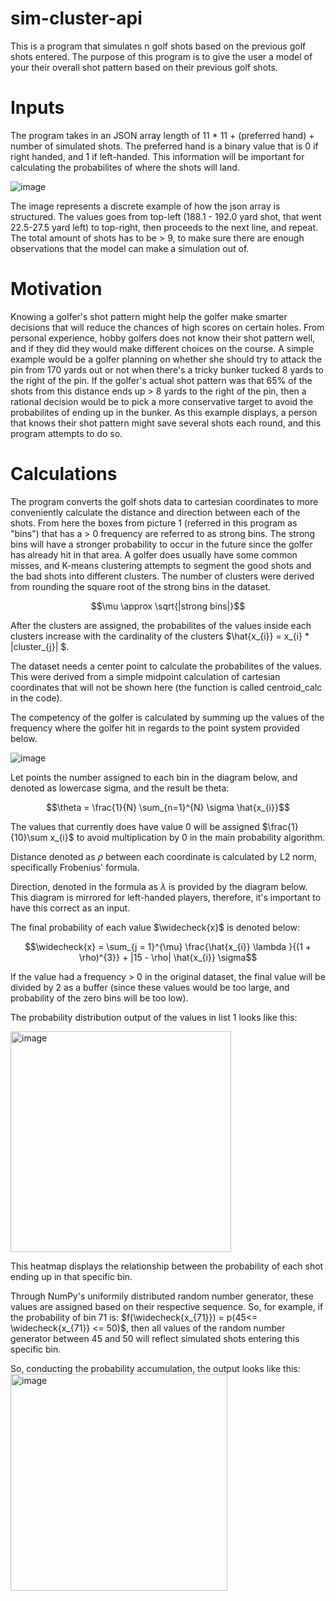 # sim-cluster-api
This is a program that simulates n golf shots based on the previous golf shots entered. The purpose of this program is to give the user a model of your their overall shot pattern based on their previous golf shots. 

# Inputs
The program takes in an JSON array length of 11 * 11 + (preferred hand) + number of simulated shots. The preferred hand is a binary value that is 0 if right handed, and 1 if left-handed. This information will be important for calculating the probabilites of where the shots will land.

![image](https://user-images.githubusercontent.com/94805074/213934205-8b6ca03f-23e5-4f28-a561-2db5414abe36.png)

The image represents a discrete example of how the json array is structured. The values goes from top-left (188.1 - 192.0 yard shot, that went 22.5-27.5 yard left) to top-right, then proceeds to the next line, and repeat. The total amount of shots has to be > 9, to make sure there are enough observations that the model can make a simulation out of.

# Motivation
Knowing a golfer's shot pattern might help the golfer make smarter decisions that will reduce the chances of high scores on certain holes. From personal experience, hobby golfers does not know their shot pattern well, and if they did they would make different choices on the course. A simple example would be a golfer planning on whether she should try to attack the pin from 170 yards out or not when there's a tricky bunker tucked 8 yards to the right of the pin. If the golfer's actual shot pattern was that 65% of the shots from this distance ends up > 8 yards to the right of the pin, then a rational decision would be to pick a more conservative target to avoid the probabilites of ending up in the bunker. As this example displays, a person that knows their shot pattern might save several shots each round, and this program attempts to do so. 

# Calculations
The program converts the golf shots data to cartesian coordinates to more conveniently calculate the distance and direction between each of the shots. From here the boxes from picture 1 (referred in this program as "bins") that has a > 0 frequency are referred to as strong bins. The strong bins will have a stronger probability to occur in the future since the golfer has already hit in that area. A golfer does usually have some common misses, and K-means clustering attempts to segment the good shots and the bad shots into different clusters. The number of clusters were derived from rounding the square root of the strong bins in the dataset. 
```math
\mu \approx \sqrt{|strong bins|}
```
After the clusters are assigned, the probabilites of the values inside each clusters increase with the cardinality of the clusters $\hat{x_{i}} = x_{i} * |cluster_{j}| $. 

The dataset needs a center point to calculate the probabilites of the values. This were derived from a simple midpoint calculation of cartesian coordinates that will not be shown here (the function is called centroid_calc in the code). 

The competency of the golfer is calculated by summing up the values of the frequency where the golfer hit in regards to the point system provided below. 

![image](https://user-images.githubusercontent.com/94805074/213936916-a2605cc4-1155-4c29-b74c-47d9af8ccf13.png)

Let points the number assigned to each bin in the diagram below, and denoted as lowercase sigma, and the result be theta:
```math
\theta = \frac{1}{N} \sum_{n=1}^{N} \sigma \hat{x_{i}}
```
The values that currently does have value 0 will be assigned $\frac{1}{10}\sum x_{i}$ to avoid multiplication by 0 in the main probability algorithm.

Distance denoted as $\rho$ between each coordinate is calculated by L2 norm, specifically Frobenius' formula.

Direction, denoted in the formula as $\lambda$ is provided by the diagram below. This diagram is mirrored for left-handed players, therefore, it's important to have this correct as an input.

The final probability of each value $\widecheck{x}$ is denoted below:
```math
\widecheck{x} = \sum_{j = 1}^{\mu} \frac{\hat{x_{i}} \lambda }{(1 + \rho)^{3}} + |15 - \rho| \hat{x_{i}} \sigma
```
If the value had a frequency > 0 in the original dataset, the final value will be divided by 2 as a buffer (since these values would be too large, and probability of the zero bins will be too low).

The probability distribution output of the values in list 1 looks like this:

<img width="353" alt="image" src="https://user-images.githubusercontent.com/94805074/213938579-7d98035b-e43a-48e8-90dc-3895164030d2.png">

This heatmap displays the relationship between the probability of each shot ending up in that specific bin.

Through NumPy's uniformily distributed random number generator, these values are assigned based on their respective sequence. So, for example, if the probability of bin 71 is: $f(\widecheck{x_{71}}) = p(45<= \widecheck{x_{71}} <= 50)$, then all values of the random number generator between 45 and 50 will reflect simulated shots entering this specific bin.

So, conducting the probability accumulation, the output looks like this:
<img width="347" alt="image" src="https://user-images.githubusercontent.com/94805074/213973638-2ed0595e-8b44-47cc-8117-026f19549e7d.png">










